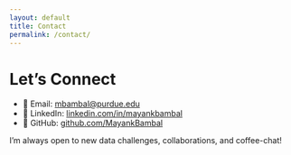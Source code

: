 ```yaml
---
layout: default
title: Contact
permalink: /contact/
---
```


# Let’s Connect

- 📧 Email: [mbambal@purdue.edu](mailto:mbambal@purdue.edu)  
- 🔗 LinkedIn: [linkedin.com/in/mayankbambal](https://linkedin.com/in/mayankbambal/)  
- 🐙 GitHub: [github.com/MayankBambal](https://github.com/MayankBambal)  

I’m always open to new data challenges, collaborations, and coffee-chat!  
